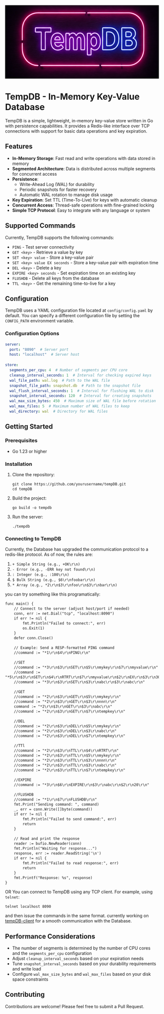 
&emsp;&emsp;&emsp;&emsp;&emsp;&emsp;&emsp;&emsp;&emsp;&emsp;&emsp;&emsp;<img src="https://github.com/3l-d1abl0/tempDB/blob/main/assets/temp-db.png" height="240"></img>
# TempDB - In-Memory Key-Value Database

TempDB is a simple, lightweight, in-memory key-value store written in Go with persistence capabilities. It provides a Redis-like interface over TCP connections with support for basic data operations and key expiration.

## Features

- **In-Memory Storage**: Fast read and write operations with data stored in memory
- **Segmented Architecture**: Data is distributed across multiple segments for concurrent access
- **Persistence**:
  - Write-Ahead Log (WAL) for durability
  - Periodic snapshots for faster recovery
  - Automatic WAL rotation to manage disk usage
- **Key Expiration**: Set TTL (Time-To-Live) for keys with automatic cleanup
- **Concurrent Access**: Thread-safe operations with fine-grained locking
- **Simple TCP Protocol**: Easy to integrate with any language or system

## Supported Commands

Currently, TempDB supports the following commands:

- `PING` - Test server connectivity
- `GET <key>` - Retrieve a value by key
- `SET <key> value` - Store a key-value pair
- `SET <key> value EX seconds` - Store a key-value pair with expiration time
- `DEL <key>` - Delete a key
- `EXPIRE <key> seconds` - Set expiration time on an existing key
- `FLUSHDB` - Delete all keys from the database
- `TTL <key>` - Get the remaining time-to-live for a key

## Configuration

TempDB uses a YAML configuration file located at `config/config.yaml` by default. You can specify a different configuration file by setting the `CONFIG_PATH` environment variable.

### Configuration Options

```yaml
server:
  port: "8090"  # Server port
  host: "localhost"  # Server host

store:
  segments_per_cpu: 4  # Number of segments per CPU core
  cleanup_interval_seconds: 1  # Interval for checking expired keys
  wal_file_path: wal.log  # Path to the WAL file
  snapshot_file_path: snapshot.db  # Path to the snapshot file
  wal_flush_interval_seconds: 1  # Interval for flushing WAL to disk
  snapshot_interval_seconds: 120  # Interval for creating snapshots
  wal_max_size_bytes: 450  # Maximum size of WAL file before rotation
  wal_max_files: 5  # Maximum number of WAL files to keep
  wal_directory: wal  # Directory for WAL files
```

## Getting Started

### Prerequisites

- Go 1.23 or higher

### Installation

1. Clone the repository:
   ```
   git clone https://github.com/yourusername/tempDB.git
   cd tempDB
   ```

2. Build the project:
   ```
   go build -o tempdb
   ```

3. Run the server:
   ```
   ./tempdb
   ```

### Connecting to TempDB


Currently, the Database has upgraded the communication protocol to a redis-like protocol.
As of now, the rules are:

1. ```+ Simple String (e.g., +OK\r\n)```
2. ```- Error (e.g., -ERR key not found\r\n)```
3. ```: Integer (e.g., :100\r\n)```
4. ```$ Bulk String (e.g., $6\r\nfoobar\r\n)```
5. ```* Array (e.g., *2\r\n$3\r\nfoo\r\n$3\r\nbar\r\n)```


you can try something like this programatically:
```golang
func main() {
	// Connect to the server (adjust host/port if needed)
	conn, err := net.Dial("tcp", "localhost:8090")
	if err != nil {
		fmt.Println("Failed to connect:", err)
		os.Exit(1)
	}
	defer conn.Close()

	// Example: Send a RESP-formatted PING command
	//command := "*1\r\n$4\r\nPING\r\n"

	//SET
	//command := "*3\r\n$3\r\nSET\r\n$5\r\nmykey\r\n$7\r\nmyvalue\r\n"
	//command := "*5\r\n$3\r\nSET\r\n$4\r\nRTRT\r\n$7\r\nmyvalue\r\n$2\r\nEX\r\n$3\r\n300\r\n"
	//command := "*3\r\n$3\r\nSET\r\n$3\r\nabc\r\n$3\r\nabc\r\n"

	//GET
	//command := "*2\r\n$3\r\nGET\r\n$5\r\nmykey\r\n"
	//command := "*2\r\n$3\r\nGET\r\n$3\r\nnnn\r\n"
	command := "*2\r\n$3\r\nGET\r\n$3\r\nabc\r\n"
	//command := "*2\r\n$3\r\nGET\r\n$7\r\ntempkey\r\n"

	//DEL
	//command := "*2\r\n$3\r\nDEL\r\n$5\r\nmykey\r\n"
	//command := "*2\r\n$3\r\nDEL\r\n$3\r\nabc\r\n"
	//command := "*2\r\n$3\r\nDEL\r\n$7\r\ntempkey\r\n"

	//TTl
	//command := "*2\r\n$3\r\nTTL\r\n$4\r\nRTRT\r\n"
	//command := "*2\r\n$3\r\nTTL\r\n$5\r\nmykey\r\n"
	//command := "*2\r\n$3\r\nTTL\r\n$3\r\nnnn\r\n"
	//command := "*2\r\n$3\r\nTTL\r\n$3\r\nabc\r\n"
	//command := "*2\r\n$3\r\nTTL\r\n$7\r\ntempkey\r\n"

	//EXPIRE
	//command := "*3\r\n$6\r\nEXPIRE\r\n$3\r\nabc\r\n$2\r\n20\r\n"

	//FLUSHDB
	//command := "*1\r\n$7\r\nFLUSHDB\r\n"
	fmt.Print("Sending command: ", command)
	_, err = conn.Write([]byte(command))
	if err != nil {
		fmt.Println("Failed to send command:", err)
		return
	}

	// Read and print the response
	reader := bufio.NewReader(conn)
	fmt.Println("Waiting for response...")
	response, err := reader.ReadString('\n')
	if err != nil {
		fmt.Println("Failed to read response:", err)
		return
	}
	fmt.Printf("Response: %s", response)
}

```
OR You can connect to TempDB using any TCP client. For example, using `telnet`:

```
telnet localhost 8090
```
and then issue the commands in the same format.
currently working on  [tempDB-client](https://github.com/3l-d1abl0/tempDB-client) for a smooth communication with the Database.

## Performance Considerations

- The number of segments is determined by the number of CPU cores and the `segments_per_cpu` configuration
- Adjust `cleanup_interval_seconds` based on your expiration needs
- Tune `snapshot_interval_seconds` based on your durability requirements and write load
- Configure `wal_max_size_bytes` and `wal_max_files` based on your disk space constraints


## Contributing

Contributions are welcome! Please feel free to submit a Pull Request.
